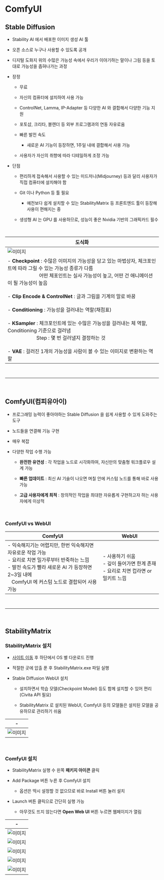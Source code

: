 # ComfyUI

Stable Diffusion
---
- Stability AI 에서 배포한 이미지 생성 AI 툴

- 오픈 소스로 누구나 사용할 수 있도록 공개

- 디지털 도화지 위의 수많은 가능성 속에서 우리가 이야기하는 말이나 그림 등을 토대로 가능성을 좁혀나가는 과정

- 장정

  - 무료
 
  - 자신의 컴퓨터에 설치하여 사용 가능
 
  - ControlNet, Lamma, IP-Adapter 등 다양한 AI 와 결합해서 다양한 기능 지원
 
  - 포토샵, 크리타, 블렌더 등 외부 프로그램과의 연동 자유로움
 
  - 빠른 발전 속도
 
    - 새로운 AI 기능이 등장하면, 1주일 내에 결합해서 사용 가능
   
  - 사용자가 자신의 취향에 따라 디테일하게 조정 가능
 
- 단점

  - 편리하게 접속해서 사용할 수 있는 미드저니(Midjourney) 등과 달리 사용자가 직접 컴퓨터에 설치해야 함
 
  - Git 이나 Python 등 툴 필요
 
    - 예전보다 쉽게 설치할 수 있는 StabilityMatrix 등 프론트엔드 툴이 등장해 사용이 편해지는 중
   
  - 생성형 AI 는 GPU 를 사용하므로, 성능이 좋은 Nvidia 기반의 그래픽카드 필수
 
<br>

|도식화|
|-|
|![이미지](./img/01.png)|
|- **Checkpoint** : 수많은 이미지의 가능성을 담고 있는 마법상자, 체크포인트에 따라 그릴 수 있는 가능성 종류가 다름<br>&nbsp;&nbsp;&nbsp;&nbsp;&nbsp;&nbsp;&nbsp;&nbsp;&nbsp;&nbsp;&nbsp;&nbsp;&nbsp;&nbsp;&nbsp;&nbsp;&nbsp;&nbsp;&nbsp;&nbsp;&nbsp;&nbsp;&nbsp;&nbsp;어떤 체포인트는 실사 가능성이 높고, 어떤 건 애니메이션이 될 가능성이 높음<br><br>- **Clip Encode & ControlNet** : 글과 그림을 기계의 말로 바꿈<br><br>- **Conditioning** : 가능성을 걸러내는 역할(채점표)<br><br>- **KSampler** : 체크포인트에 있는 수많은 가능성을 걸러내는 체 역할, Conditioning 기준으로 걸러냄<br>&nbsp;&nbsp;&nbsp;&nbsp;&nbsp;&nbsp;&nbsp;&nbsp;&nbsp;&nbsp;&nbsp;&nbsp;&nbsp;&nbsp;&nbsp;&nbsp;&nbsp;&nbsp;&nbsp;&nbsp;&nbsp;&nbsp;Step : 몇 번 걸러낼지 결정하는 것<br><br>- **VAE** : 걸러진 1개의 가능성을 사람이 볼 수 있는 이미지로 변환하는 역할|

<br>

---

<br>

ComfyUI(컴피유아이)
---
- 프로그래밍 능력이 좋아야하는 Stable Diffusion 을 쉽게 사용할 수 있게 도와주는 도구

- 노드들을 연결해 기능 구현

- 매우 복잡

- 다양한 작업 수행 가능

  - **완전한 유연성** : 각 작업을 노드로 시각화하여, 자신만의 맞춤형 워크플로우 설계 가능
 
  - **빠른 업데이트** : 최신 AI 기술이 나오면 며칠 안에 커스텀 노드를 통해 바로 사용 가능
 
  - **고급 사용자에게 최적** : 창의적인 작업을 최대한 자유롭게 구현하고자 하는 사용자에게 이상적

<br>

### ComfyUI vs WebUI
|ComfyUI|WebUI|
|-|-|
|- 익숙해지기는 어렵지만, 한번 익숙해지면 자유로운 작업 가능<br>- 요리로 치면 밀가루부터 반죽하는 느낌<br>- 발전 속도가 빨라 새로운 AI 가 등장하면 2~3일 내에<br>&nbsp;&nbsp;&nbsp;ComfyUI 에 커스텀 노드로 결합되어 사용 가능|- 사용하기 쉬움<br>- 깊이 들어가면 한계 존재<br>- 요리로 치면 컵라면 or 밀키트 느낌|

<br>

---

<br>

StabilityMatrix
---
### StabilityMatrix 설치
- [사이트 이동](https://github.com/LykosAI/StabilityMatrix) 후 하단에서 OS 별 다운로드 진행

- 적절한 곳에 압출 푼 후  StabilityMatrix.exe 파일 실행

- Stable Diffusion WebUI 설치

  - 설치하면서 학습 모델(Checkpoint Model) 등도 함께 설치할 수 있어 편리(Civita API 필요)
 
  - StabilityMatrix 로 설치된 WebUI, ComfyUI 등의 모델들은 설치된 모델을 공유하므로 관리하기 쉬움

|-|
|-|
|![이미지](./img/02.png)|

<br>

### ComfyUI 설치
- StabilityMatrix 실행 수 왼쪽 **패키지 아이콘** 클릭

- Add Package 버튼 누른 후 ComfyUI 설치

  - 옵션은 딱시 설정할 것 없으므로 바로 Install 버튼 눌러 설치
 
- Launch 버튼 클릭으로 간단히 실행 가능

  - 아무것도 뜨지 않는다면 **Open Web UI** 버튼 누르면 웹페이지가 열림

|-|
|-|
|![이미지](./img/03.png)|
|![이미지](./img/04.png)|
|![이미지](./img/05.png)|
|![이미지](./img/06.png)|
|![이미지](./img/07.png)|

<br>

